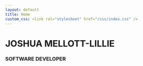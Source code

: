 ```yaml
---
layout: default
title: Home
custom_css: <link rel="stylesheet" href="/css/index.css" />
---
```


<!-- P5 JS Background Container -->
<div id="sketch-background"></div>

<div id="home-root">
    <h1 class="title">JOSHUA MELLOTT-LILLIE</h1>
    <h3 class="subtitle">SOFTWARE DEVELOPER</h3>
</div>

<script src="/lib/p5/dist/p5.min.js"></script>        
<script src="/js/home.js"></script>
